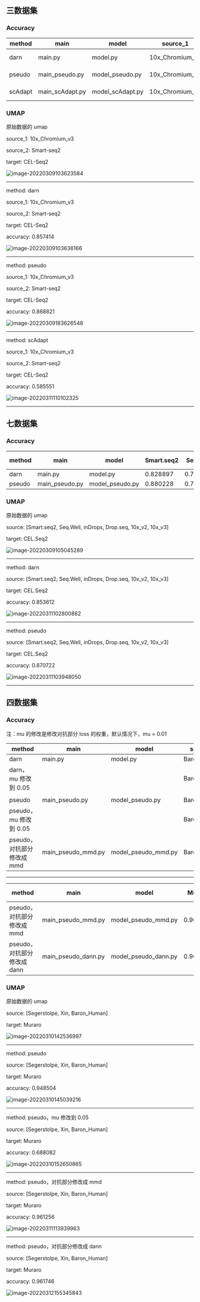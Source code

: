

## 三数据集

### Accuracy

| method  | main            | model            | source_1        | source_2   | target   | accuracy |
| ------- | --------------- | ---------------- | --------------- | ---------- | -------- | -------- |
| darn    | main.py         | model.py         | 10x_Chromium_v3 | Smart-seq2 | CEL-Seq2 | 0.857414 |
| pseudo  | main_pseudo.py  | model_pseudo.py  | 10x_Chromium_v3 | Smart-seq2 | CEL-Seq2 | 0.868821 |
| scAdapt | main_scAdapt.py | model_scAdapt.py | 10x_Chromium_v3 | Smart-seq2 | CEL-Seq2 | 0.585551 |

### UMAP

原始数据的 umap

source_1: 10x_Chromium_v3

source_2:   Smart-seq2

target: CEL-Seq2

![image-20220309103623584](img/image-20220309103623584.png)

---

method: darn

source_1: 10x_Chromium_v3

source_2:   Smart-seq2

target: CEL-Seq2

accuracy: 0.857414

![image-20220309103636166](img/image-20220309103636166.png)

---

method: pseudo

source_1: 10x_Chromium_v3

source_2:   Smart-seq2

target: CEL-Seq2

accuracy: 0.868821

![image-20220309183626548](img/image-20220309183626548.png)

---

method: scAdapt

source_1: 10x_Chromium_v3

source_2:   Smart-seq2

target: CEL-Seq2

accuracy: 0.585551

![image-20220311110102325](img/image-20220311110102325.png)

---

## 七数据集

### Accuracy

| method | main           | model           | Smart.seq2 | Seq.Well | inDrops  | Drop.seq | CEL.Seq2 | 10x_v2   | 10x_v3   | average accuracy |
| ------ | -------------- | --------------- | ---------- | -------- | -------- | -------- | -------- | -------- | -------- | ---------------- |
| darn   | main.py        | model.py        | 0.828897   | 0.751274 | 0.859052 | 0.829435 | 0.853612 | 0.924944 | 0.94103  | 0.855463429      |
| pseudo | main_pseudo.py | model_pseudo.py | 0.880228   | 0.755299 | 0.861027 | 0.830498 | 0.870722 | 0.928105 | 0.937927 | 0.866258         |

### UMAP

原始数据的 umap

source: [Smart.seq2, Seq.Well, inDrops, Drop.seq, 10x_v2, 10x_v3]

target: CEL.Seq2

![image-20220309105045289](img/image-20220309105045289.png)

---

method: darn

source: [Smart.seq2, Seq.Well, inDrops, Drop.seq, 10x_v2, 10x_v3]

target: CEL.Seq2

accuracy: 0.853612

![image-20220311102800882](img/image-20220311102800882.png)

---

method: pseudo

source: [Smart.seq2, Seq.Well, inDrops, Drop.seq, 10x_v2, 10x_v3]

target: CEL.Seq2

accuracy: 0.870722

![image-20220311103948050](img/image-20220311103948050.png)

---

## 四数据集

### Accuracy

注：mu 的修改是修改对抗部分 loss 的权重，默认情况下，mu = 0.01

| method                     | main               | model               | source_1    | source_2    | source_3 | target | accuracy |
| -------------------------- | ------------------ | ------------------- | ----------- | ----------- | -------- | ------ | -------- |
| darn                       | main.py            | model.py            | Baron_Human | Segerstolpe | Xin      | Muraro | 0.94409  |
| darn，mu 修改到 0.05       |                    |                     | Baron_Human | Segerstolpe | Xin      | Muraro | 0.746444 |
|                            |                    |                     |             |             |          |        |          |
| pseudo                     | main_pseudo.py     | model_pseudo.py     | Baron_Human | Segerstolpe | Xin      | Muraro | 0.948504 |
| pseudo，mu 修改到 0.05     |                    |                     | Baron_Human | Segerstolpe | Xin      | Muraro | 0.688082 |
| pseudo，对抗部分修改成 mmd | main_pseudo_mmd.py | model_pseudo_mmd.py | Baron_Human | Segerstolpe | Xin      | Muraro | 0.961256 |

---

| method                     | main               | model               | Muraro   | Segerstolpe | Xin      | Baron_Human | average accuracy |
| -------------------------- | ------------------ | ------------------- | -------- | ----------- | -------- | ----------- | ---------------- |
| pseudo，对抗部分修改成 mmd | main_pseudo_mmd.py | model_pseudo_mmd.py | 0.961256 | 0.840312    | 0.987265 | 0.861831    | 0.912666         |
| pseudo，对抗部分修改成 dann | main_pseudo_dann.py | model_pseudo_dann.py | 0.961746 | 0.834956    | 0.976542 | 0.898739    | 0.91799575         |

### UMAP

原始数据的 umap

source: [Segerstolpe, Xin, Baron_Human]

target: Muraro

![image-20220310142536997](img/image-20220310142536997.png)

---

method: pseudo

source: [Segerstolpe, Xin, Baron_Human]

target: Muraro

accuracy: 0.948504

![image-20220310145039216](img/image-20220310145039216.png)

---

method: pseudo，mu 修改到 0.05

source: [Segerstolpe, Xin, Baron_Human]

target: Muraro

accuracy: 0.688082

![image-20220310152650865](img/image-20220310152650865.png)

---

method: pseudo，对抗部分修改成 mmd

source: [Segerstolpe, Xin, Baron_Human]

target: Muraro

accuracy: 0.961256

![image-20220311113939963](img/image-20220311113939963.png)

---

method: pseudo，对抗部分修改成 dann

source: [Segerstolpe, Xin, Baron_Human]

target: Muraro

accuracy: 0.961746

![image-20220312155345843](img/image-20220312155345843.png)
